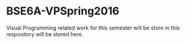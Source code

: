 # BSE6A-VPSpring2016
Visual Programming related work for this semester will be store in this respository will be stored here.
